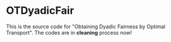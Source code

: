 # OTDyadicFair
This is the source code for "Obtaining Dyadic Fairness by Optimal Transport".
The codes are in **cleaning** process now!

